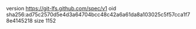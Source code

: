 version https://git-lfs.github.com/spec/v1
oid sha256:ad75c2570d5e4d3a64704bcc48c42a6a61da8a103025c5f57cca1f78e4145218
size 1152
